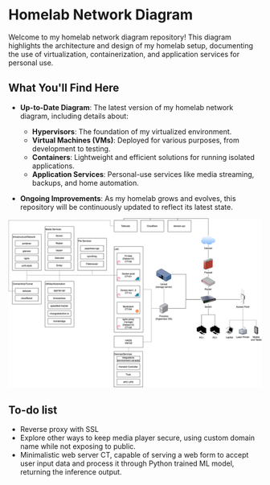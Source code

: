 # Homelab Network Diagram

Welcome to my homelab network diagram repository! This diagram highlights the architecture and design of my homelab setup, documenting the use of virtualization, containerization, and application services for personal use.

## What You'll Find Here

- **Up-to-Date Diagram**: The latest version of my homelab network diagram, including details about:
  - **Hypervisors**: The foundation of my virtualized environment.
  - **Virtual Machines (VMs)**: Deployed for various purposes, from development to testing.
  - **Containers**: Lightweight and efficient solutions for running isolated applications.
  - **Application Services**: Personal-use services like media streaming, backups, and home automation.

- **Ongoing Improvements**: As my homelab grows and evolves, this repository will be continuously updated to reflect its latest state.

![Homelab Network Diagram](92king_homelab.svg)

## To-do list

- Reverse proxy with SSL
- Explore other ways to keep media player secure, using custom domain name while not exposing to public.
- Minimalistic web server CT, capable of serving a web form to accept user input data and process it through Python trained ML model, returning the inference output.
